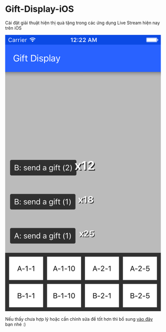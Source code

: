# Gift-Display-iOS
Cài đặt giải thuật hiện thị quà tặng trong các ứng dụng Live Stream hiện nay trên iOS

![1](https://github.com/vn-ttinc/Gift-Display-iOS/blob/master/screenshots/demo1.png "")

Nếu thấy chưa hợp lý hoặc cần chỉnh sửa để tốt hơn thì bổ sung [vào đây](https://github.com/vn-ttinc/Gift-Display-iOS/issues) bạn nhé :)